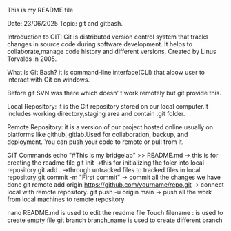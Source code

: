 This is my README file 

Date: 23/06/2025
Topic: git and gitbash.

Introduction to GIT: 
  Git is distributed version control system that tracks changes in source code during software development.
  It helps to collaborate,manage code history and different versions.
  Created by Linus Torvalds in 2005.

What is Git Bash?
it is command-line interface(CLI) that aloow user to interact with Git on windows.

Before git SVN was there which doesn' t work remotely but git provide this.

Local Repository: it is the Git repository stored on our local computer.It includes working directory,staging area and contain .git folder.

Remote Repository: it is a version of our project hosted online usually on platforms like github, gitlab.Used for collaboration, backup, and deployment.
You can push your code to remote or pull from it.

GIT Commands
echo "#This is my bridgelab" >> README.md -> this is for creating the readme file
git init ->this for initializing the foler into local repository
git add . ->through untracked files to tracked files in local repository
git commit -m "First commit" -> commit all the changes we have done
git remote add origin https://github.com/yourname/repo.git  -> connect local with remote repository.
git push -u origin main -> push all the work from local machines to remote repository

nano README.md is used to edit the readme file 
Touch filename : is used to create empty file 
git branch branch_name is used to create different branch
